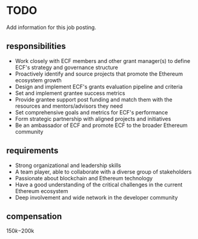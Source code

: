 # TODO

Add information for this job posting.

## responsibilities


- Work closely with ECF members and other grant manager(s) to define ECF's strategy and governance structure
- Proactively identify and source projects that promote the Ethereum ecosystem growth 
- Design and implement ECF's grants evaluation pipeline and criteria 
- Set and implement grantee success metrics
- Provide grantee support post funding and match them with the resources and mentors/advisors they need
- Set comprehensive goals and metrics for ECF's performance 
- Form strategic partnership with aligned projects and initiatives 
- Be an ambassador of ECF and promote ECF to the broader Ethereum community 

## requirements


- Strong organizational and leadership skills
- A team player, able to collaborate with a diverse group of stakeholders 
- Passionate about blockchain and Ethereum technology 
- Have a good understanding of the critical challenges in the current Ethereum ecosystem 
- Deep involvement and wide network in the developer community 


## compensation
$150k-$200k
